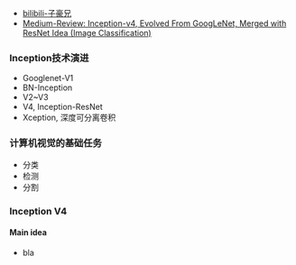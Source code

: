 - [bilibili-子豪兄](https://www.bilibili.com/video/BV1r7411X7LC?p=7)
- [Medium-Review: Inception-v4, Evolved From GoogLeNet, Merged with ResNet Idea (Image Classification)](https://towardsdatascience.com/review-inception-v4-evolved-from-googlenet-merged-with-resnet-idea-image-classification-5e8c339d18bc)

### Inception技术演进
- Googlenet-V1
- BN-Inception
- V2~V3
- V4, Inception-ResNet
- Xception, 深度可分离卷积

### 计算机视觉的基础任务
- 分类
- 检测
- 分割

### Inception V4
#### Main idea
- bla
